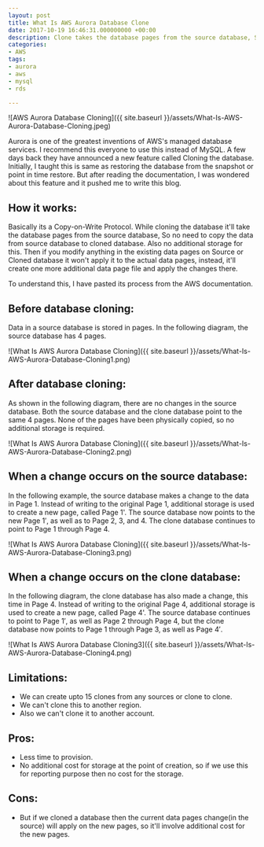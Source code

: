 ```yaml
---
layout: post
title: What Is AWS Aurora Database Clone
date: 2017-10-19 16:46:31.000000000 +00:00
description: Clone takes the database pages from the source database, So no need to copy the data from source database to cloned database. It saves the storage.
categories:
- AWS
tags:
- aurora
- aws
- mysql
- rds

---
```


![AWS Aurora Database Cloning]({{ site.baseurl }}/assets/What-Is-AWS-Aurora-Database-Cloning.jpeg)


Aurora is one of the greatest inventions of AWS's managed database services. I recommend this everyone to use this instead of MySQL.
A few days back they have announced a new feature called Cloning the database. Initially, I taught this is same as restoring the database from the snapshot or point in time restore. But after reading the documentation, I was wondered about this feature and it pushed me to write this blog.

## How it works:

Basically its a Copy-on-Write Protocol. While cloning the database it'll take the database pages from the source database, So no need to copy the data from source database to cloned database. Also no additional storage for this. Then if you modify anything in the existing data pages on Source or Cloned database it won't apply it to the actual data pages, instead, it'll create one more additional data page file and apply the changes there.

To understand this, I have pasted its process from the AWS documentation.

## Before database cloning:

Data in a source database is stored in pages. In the following diagram, the source database has 4 pages.

![What Is AWS Aurora Database Cloning]({{ site.baseurl }}/assets/What-Is-AWS-Aurora-Database-Cloning1.png)

## After database cloning:

As shown in the following diagram, there are no changes in the source database. Both the source database and the clone database point to the same 4 pages. None of the pages have been physically copied, so no additional storage is required.

![What Is AWS Aurora Database Cloning]({{ site.baseurl }}/assets/What-Is-AWS-Aurora-Database-Cloning2.png)


## When a change occurs on the source database:

In the following example, the source database makes a change to the data in Page 1. Instead of writing to the original Page 1, additional storage is used to create a new page, called Page 1'. The source database now points to the new Page 1′, as well as to Page 2, 3, and 4. The clone database continues to point to Page 1 through Page 4.

![What Is AWS Aurora Database Cloning]({{ site.baseurl }}/assets/What-Is-AWS-Aurora-Database-Cloning3.png)


## When a change occurs on the clone database:

In the following diagram, the clone database has also made a change, this time in Page 4. Instead of writing to the original Page 4, additional storage is used to create a new page, called Page 4'. The source database continues to point to Page 1′, as well as Page 2 through Page 4, but the clone database now points to Page 1 through Page 3, as well as Page 4′.

![What Is AWS Aurora Database Cloning3]({{ site.baseurl }}/assets/What-Is-AWS-Aurora-Database-Cloning4.png)


## Limitations:

-   We can create upto 15 clones from any sources or clone to clone.
-   We can't clone this to another region.
-   Also we can't clone it to another account.

## Pros:

-   Less time to provision.
-   No additional cost for storage at the point of creation, so if we use this for reporting purpose then no cost for the storage.

## Cons:

-   But if we cloned a database then the current data pages change(in the source) will apply on the new pages, so it'll involve additional cost for the new pages.
